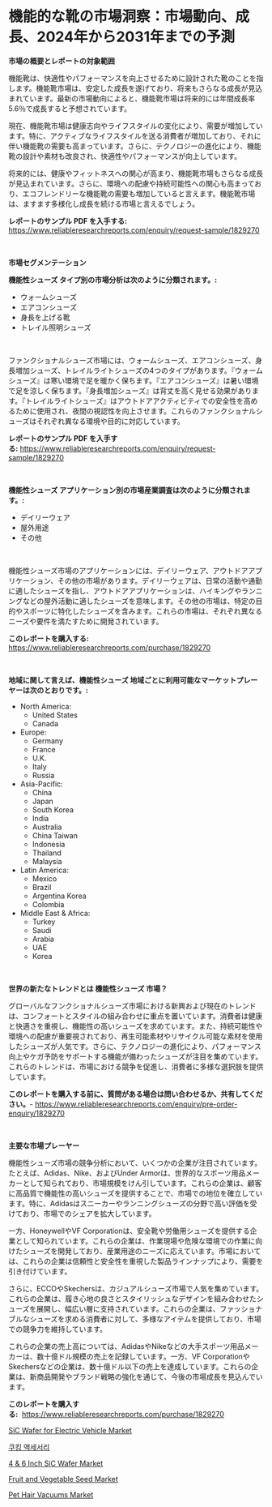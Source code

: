 <p><h1>機能的な靴の市場洞察：市場動向、成長、2024年から2031年までの予測</h1></p><p><strong>市場の概要とレポートの対象範囲</strong></p>
<p><p>機能靴は、快適性やパフォーマンスを向上させるために設計された靴のことを指します。機能靴市場は、安定した成長を遂げており、将来もさらなる成長が見込まれています。最新の市場動向によると、機能靴市場は将来的には年間成長率5.6％で成長すると予想されています。</p><p>現在、機能靴市場は健康志向やライフスタイルの変化により、需要が増加しています。特に、アクティブなライフスタイルを送る消費者が増加しており、それに伴い機能靴の需要も高まっています。さらに、テクノロジーの進化により、機能靴の設計や素材も改良され、快適性やパフォーマンスが向上しています。</p><p>将来的には、健康やフィットネスへの関心が高まり、機能靴市場もさらなる成長が見込まれています。さらに、環境への配慮や持続可能性への関心も高まっており、エコフレンドリーな機能靴の需要も増加していると言えます。機能靴市場は、ますます多様化し成長を続ける市場と言えるでしょう。</p></p>
<p><strong>レポートのサンプル PDF を入手する:</strong> <a href="https://www.reliableresearchreports.com/enquiry/request-sample/1829270">https://www.reliableresearchreports.com/enquiry/request-sample/1829270</a></p>
<p>&nbsp;</p>
<p><strong>市場セグメンテーション</strong></p>
<p><strong>機能性シューズ タイプ別の市場分析は次のように分類されます。:</strong></p>
<p><ul><li>ウォームシューズ</li><li>エアコンシューズ</li><li>身長を上げる靴</li><li>トレイル照明シューズ</li></ul></p>
<p>&nbsp;</p>
<p><p>ファンクショナルシューズ市場には、ウォームシューズ、エアコンシューズ、身長増加シューズ、トレイルライトシューズの4つのタイプがあります。『ウォームシューズ』は寒い環境で足を暖かく保ちます。『エアコンシューズ』は暑い環境で足を涼しく保ちます。『身長増加シューズ』は背丈を高く見せる効果があります。『トレイルライトシューズ』はアウトドアアクティビティでの安全性を高めるために使用され、夜間の視認性を向上させます。これらのファンクショナルシューズはそれぞれ異なる環境や目的に対応しています。</p></p>
<p><strong>レポートのサンプル PDF を入手する:</strong>&nbsp;<a href="https://www.reliableresearchreports.com/enquiry/request-sample/1829270">https://www.reliableresearchreports.com/enquiry/request-sample/1829270</a></p>
<p>&nbsp;</p>
<p><strong> 機能性シューズ アプリケーション別の市場産業調査は次のように分類されます。:</strong></p>
<p><ul><li>デイリーウェア</li><li>屋外用途</li><li>その他</li></ul></p>
<p>&nbsp;</p>
<p><p>機能性シューズ市場のアプリケーションには、デイリーウェア、アウトドアアプリケーション、その他の市場があります。デイリーウェアは、日常の活動や通勤に適したシューズを指し、アウトドアアプリケーションは、ハイキングやランニングなどの屋外活動に適したシューズを意味します。その他の市場は、特定の目的やスポーツに特化したシューズを含みます。これらの市場は、それぞれ異なるニーズや要件を満たすために開発されています。</p></p>
<p><strong>このレポートを購入する:</strong>&nbsp; <a href="https://www.reliableresearchreports.com/purchase/1829270">https://www.reliableresearchreports.com/purchase/1829270</a></p>
<p>&nbsp;</p>
<p><strong>地域に関して言えば、機能性シューズ 地域ごとに利用可能なマーケットプレーヤーは次のとおりです。:</strong></p>
<p><ul>
    <li>
        North America:
        <ul>
            <li>United States</li>
            <li>Canada</li>
        </ul>
    </li>
    <li>
        Europe:
        <ul>
            <li>Germany</li>
            <li>France</li>
            <li>U.K.</li>
            <li>Italy</li>
            <li>Russia</li>
        </ul>
    </li>
    <li>
        Asia-Pacific:
        <ul>
            <li>China</li>
            <li>Japan</li>
            <li>South Korea</li>
            <li>India</li>
            <li>Australia</li>
            <li>China Taiwan</li>
            <li>Indonesia</li>
            <li>Thailand</li>
            <li>Malaysia</li>
        </ul>
    </li>
    <li>
        Latin America:
        <ul>
            <li>Mexico</li>
            <li>Brazil</li>
            <li>Argentina Korea</li>
            <li>Colombia</li>
        </ul>
    </li>
    <li>
        Middle East & Africa:
        <ul>
            <li>Turkey</li>
            <li>Saudi</li>
            <li>Arabia</li>
            <li>UAE</li>
            <li>Korea</li>
        </ul>
    </li>
    </ul></p>
<p>&nbsp;</p>
<p><strong>世界の新たなトレンドとは 機能性シューズ 市場？</strong></p>
<p><p>グローバルなフンクショナルシューズ市場における新興および現在のトレンドは、コンフォートとスタイルの組み合わせに重点を置いています。消費者は健康と快適さを重視し、機能性の高いシューズを求めています。また、持続可能性や環境への配慮が重要視されており、再生可能素材やリサイクル可能な素材を使用したシューズが人気です。さらに、テクノロジーの進化により、パフォーマンス向上やケガ予防をサポートする機能が備わったシューズが注目を集めています。これらのトレンドは、市場における競争を促進し、消費者に多様な選択肢を提供しています。</p></p>
<p><strong>このレポートを購入する前に、質問がある場合は問い合わせるか、共有してください。</strong>- <a href="https://www.reliableresearchreports.com/enquiry/pre-order-enquiry/1829270">https://www.reliableresearchreports.com/enquiry/pre-order-enquiry/1829270</a></p>
<p>&nbsp;</p>
<p><strong>主要な市場プレーヤー</strong></p>
<p><p>機能性シューズ市場の競争分析において、いくつかの企業が注目されています。たとえば、Adidas、Nike、およびUnder Armorは、世界的なスポーツ用品メーカーとして知られており、市場規模をけん引しています。これらの企業は、顧客に高品質で機能性の高いシューズを提供することで、市場での地位を確立しています。特に、Adidasはスニーカーやランニングシューズの分野で高い評価を受けており、市場でのシェアを拡大しています。</p><p>一方、HoneywellやVF Corporationは、安全靴や労働用シューズを提供する企業として知られています。これらの企業は、作業現場や危険な環境での作業に向けたシューズを開発しており、産業用途のニーズに応えています。市場においては、これらの企業は信頼性と安全性を重視した製品ラインナップにより、需要を引き付けています。</p><p>さらに、ECCOやSkechersは、カジュアルシューズ市場で人気を集めています。これらの企業は、履き心地の良さとスタイリッシュなデザインを組み合わせたシューズを展開し、幅広い層に支持されています。これらの企業は、ファッショナブルなシューズを求める消費者に対して、多様なアイテムを提供しており、市場での競争力を維持しています。</p><p>これらの企業の売上高については、AdidasやNikeなどの大手スポーツ用品メーカーは、数十億ドル規模の売上を記録しています。一方、VF CorporationやSkechersなどの企業は、数十億ドル以下の売上を達成しています。これらの企業は、新商品開発やブランド戦略の強化を通じて、今後の市場成長を見込んでいます。</p></p>
<p><strong>このレポートを購入する:</strong>&nbsp;&nbsp;<a href="https://www.reliableresearchreports.com/purchase/1829270">https://www.reliableresearchreports.com/purchase/1829270</a></p>
<p><p><a href="https://view.publitas.com/reportprime-1/sic-wafer-for-electric-vehicle-market-size-growth-outlook-from-2024-to-2031-projecting-at-markets-trends-analysis-by-application-regional-outlook-and-revenue/">SiC Wafer for Electric Vehicle Market</a></p><p><a href="https://github.com/vdhdwjyp90142/Market-Research-Report-List-1/blob/main/8700412187244.md">쿠킹 액세서리</a></p><p><a href="https://issuu.com/reportprime-2/docs/4-6-inch-sic-wafer-market-size-2030.pptx">4 & 6 Inch SiC Wafer Market</a></p><p><a href="https://github.com/lbird53714/Market-Research-Report-List-3/blob/main/fruit-and-vegetable-seed-market.md">Fruit and Vegetable Seed Market</a></p><p><a href="https://bubble-tree-ea4.notion.site/Pet-Hair-Vacuums-Market-Research-Report-Provides-Critical-Insights-that-can-help-Shape-Business-Deve-89caa86a46c8456faa4aa54ec8895ba5">Pet Hair Vacuums Market</a></p></p>